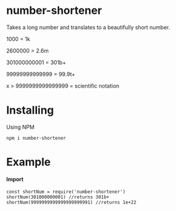 



# number-shortener

Takes a long number and translates to a beautifully short number.

1000 = 1k

2600000 = 2.6m

301000000001 = 301b+

99999999999999 = 99.9t+

x > 9999999999999999 = scientific notation



# Installing

Using NPM

    npm i number-shortener

# Example
#### Import

    const shortNum = require('number-shortener')
	shortNum(301000000001) //returns 301b+
	shortNum(9999999999999999999991) //returns 1e+22
